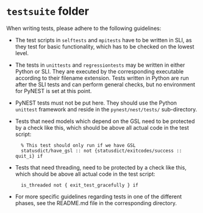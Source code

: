 # `testsuite` folder 

When writing tests, please adhere to the following guidelines:

* The test scripts in `selftests` and `mpitests` have to be written in SLI,
  as they test for basic functionality, which has to be checked on the lowest
  level.

* The tests in `unittests` and `regressiontests` may be written in either
  Python or SLI. They are executed by the corresponding executable according
  to their filename extension. Tests written in Python are run after the SLI
  tests and can perform general checks, but no environment for PyNEST is set
  at this point.

* PyNEST tests must not be put here. They should use the Python `unittest`
  framework and reside in the `pynest/nest/tests/` sub-directory.

* Tests that need models which depend on the GSL need to be protected by a check
  like this, which should be above all actual code in the test script:

        % This test should only run if we have GSL
        statusdict/have_gsl :: not {statusdict/exitcodes/success :: quit_i} if

* Tests that need threading, need to be protected by a check like this, which
  should be above all actual code in the test script:

        is_threaded not { exit_test_gracefully } if

* For more specific guidelines regarding tests in one of the different phases,
  see the README.md file in the corresponding directory.
